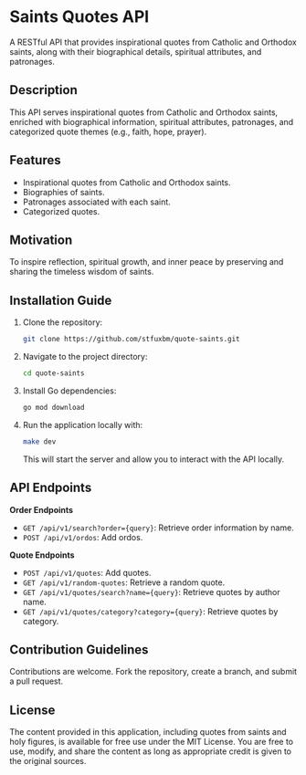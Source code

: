 # Saints Quotes API

A RESTful API that provides inspirational quotes from Catholic and Orthodox saints, along with their biographical details, spiritual attributes, and patronages.

## Description

This API serves inspirational quotes from Catholic and Orthodox saints, enriched with biographical information, spiritual attributes, patronages, and categorized quote themes (e.g., faith, hope, prayer).

## Features

- Inspirational quotes from Catholic and Orthodox saints.
- Biographies of saints.
- Patronages associated with each saint.
- Categorized quotes.

## Motivation

To inspire reflection, spiritual growth, and inner peace by preserving and sharing the timeless wisdom of saints.

## Installation Guide

1. Clone the repository:

    ```bash
    git clone https://github.com/stfuxbm/quote-saints.git
    ```

2. Navigate to the project directory:

    ```bash
    cd quote-saints
    ```

3. Install Go dependencies:

    ```bash
    go mod download
    ```

4. Run the application locally with:

    ```bash
    make dev
    ```

    This will start the server and allow you to interact with the API locally.

## API Endpoints

**Order Endpoints**

- `GET /api/v1/search?order={query}`: Retrieve order information by name.
- `POST /api/v1/ordos`: Add ordos.

**Quote Endpoints**

- `POST /api/v1/quotes`: Add quotes.
- `GET /api/v1/random-quotes`: Retrieve a random quote.
- `GET /api/v1/quotes/search?name={query}`: Retrieve quotes by author name.
- `GET /api/v1/quotes/category?category={query}`: Retrieve quotes by category.

## Contribution Guidelines

Contributions are welcome. Fork the repository, create a branch, and submit a pull request.

## License

The content provided in this application, including quotes from saints and holy figures, is available for free use under the MIT License. You are free to use, modify, and share the content as long as appropriate credit is given to the original sources.
